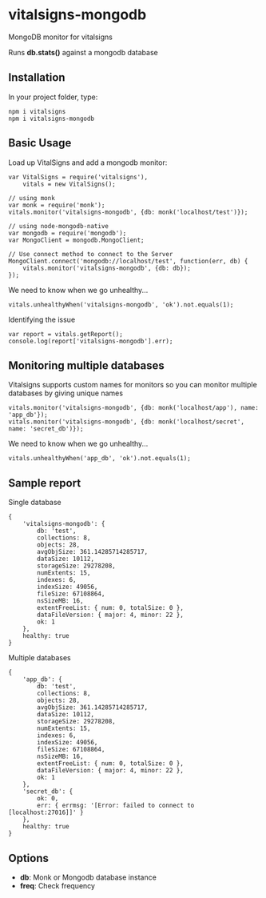 # vitalsigns-mongodb
MongoDB monitor for vitalsigns

Runs **db.stats()** against a mongodb database


## Installation
In your project folder, type:

	npm i vitalsigns
	npm i vitalsigns-mongodb

## Basic Usage
Load up VitalSigns and add a mongodb monitor:

	var VitalSigns = require('vitalsigns'),
		vitals = new VitalSigns();

	// using monk
	var monk = require('monk');
	vitals.monitor('vitalsigns-mongodb', {db: monk('localhost/test')});

	// using node-mongodb-native
	var mongodb = require('mongodb');
	var MongoClient = mongodb.MongoClient;

	// Use connect method to connect to the Server
	MongoClient.connect('mongodb://localhost/test', function(err, db) {
		vitals.monitor('vitalsigns-mongodb', {db: db});
	});

We need to know when we go unhealthy...

	vitals.unhealthyWhen('vitalsigns-mongodb', 'ok').not.equals(1);

Identifying the issue

	var report = vitals.getReport();
	console.log(report['vitalsigns-mongodb'].err);


## Monitoring multiple databases

Vitalsigns supports custom names for monitors so you can monitor multiple databases by giving unique names

	vitals.monitor('vitalsigns-mongodb', {db: monk('localhost/app'), name: 'app_db'});
	vitals.monitor('vitalsigns-mongodb', {db: monk('localhost/secret', name: 'secret_db')});

We need to know when we go unhealthy...

	vitals.unhealthyWhen('app_db', 'ok').not.equals(1);


## Sample report

Single database

	{
		'vitalsigns-mongodb': {
			db: 'test',
			collections: 8,
			objects: 28,
			avgObjSize: 361.14285714285717,
			dataSize: 10112,
			storageSize: 29278208,
			numExtents: 15,
			indexes: 6,
			indexSize: 49056,
			fileSize: 67108864,
			nsSizeMB: 16,
			extentFreeList: { num: 0, totalSize: 0 },
			dataFileVersion: { major: 4, minor: 22 },
			ok: 1
		},
		healthy: true
	}

Multiple databases

	{
		'app_db': {
			db: 'test',
			collections: 8,
			objects: 28,
			avgObjSize: 361.14285714285717,
			dataSize: 10112,
			storageSize: 29278208,
			numExtents: 15,
			indexes: 6,
			indexSize: 49056,
			fileSize: 67108864,
			nsSizeMB: 16,
			extentFreeList: { num: 0, totalSize: 0 },
			dataFileVersion: { major: 4, minor: 22 },
			ok: 1
		},
		'secret_db': {
			ok: 0,
			err: { errmsg: '[Error: failed to connect to [localhost:27016]]' }
		},
		healthy: true
	}


## Options

- **db**: Monk or Mongodb database instance
- **freq**: Check frequency
